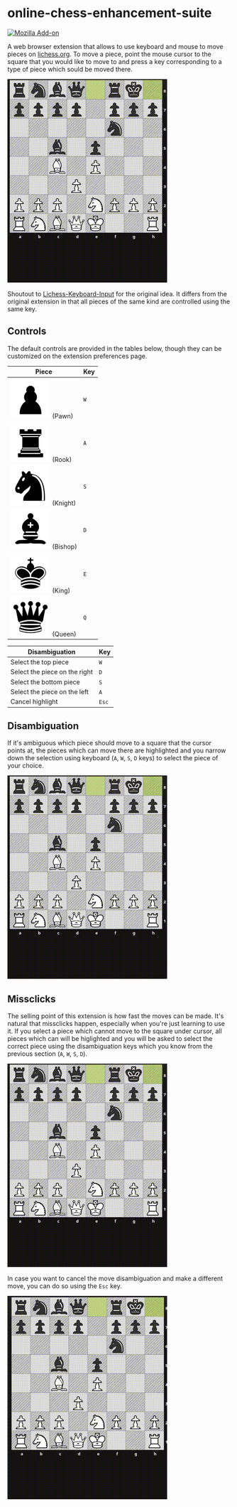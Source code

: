 # online-chess-enhancement-suite

[![Mozilla Add-on](https://img.shields.io/amo/v/online-chess-enhancement-suite?style=flat-square)](https://addons.mozilla.org/en-US/firefox/addon/online-chess-enhancement-suite/)

A web browser extension that allows to use keyboard and mouse to move pieces on [lichess.org](https://lichess.org).
To move a piece, point the mouse cursor to the square that you would like to move to and press a key corresponding to a type of piece which sould be moved there.

![Basic piece movement](./docs/basics.gif)

Shoutout to [Lichess-Keyboard-Input](https://github.com/Sentero-esp12/Lichess-Keyboard-Input) for the original idea.
It differs from the original extension in that all pieces of the same kind are controlled using the same key.

## Controls

The default controls are provided in the tables below, though they can be customized on the extension preferences page.

Piece | Key
------|----
![Pawn](./src/vendor/cburnett/black-pawn.svg) (Pawn) | `W`
![Rook](./src/vendor/cburnett/black-rook.svg) (Rook) | `A`
![Knight](./src/vendor/cburnett/black-knight.svg) (Knight) | `S`
![Bishop](./src/vendor/cburnett/black-bishop.svg) (Bishop) | `D`
![King](./src/vendor/cburnett/black-king.svg) (King) | `E`
![Queen](./src/vendor/cburnett/black-queen.svg) (Queen) | `Q`

Disambiguation | Key
------|----
Select the top piece | `W`
Select the piece on the right | `D`
Select the bottom piece | `S`
Select the piece on the left | `A`
Cancel highlight | `Esc`


## Disambiguation

If it's ambiguous which piece should move to a square that the cursor points at, the pieces which can move there are highlighted
and you narrow down the selection using keyboard (`A`, `W`, `S`, `D` keys) to select the piece of your choice.

![Demo of move disambiguation](./docs/disambiguation.gif)

## Missclicks

The selling point of this extension is how fast the moves can be made.
It's natural that missclicks happen, especially when you're just learning to use it.
If you select a piece which cannot move to the square under cursor, all pieces which can will be higlighted and you will
be asked to select the correct piece using the disambiguation keys which you know from the previous section (`A`, `W`, `S`, `D`).

![How missclicks are handled](./docs/missclick.gif)

In case you want to cancel the move disambiguation and make a different move, you can do so using the `Esc` key.

![How to cancel move disambiguation](./docs/cancel.gif)
